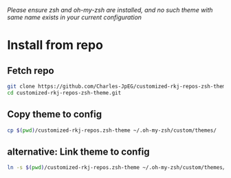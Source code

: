 *Please ensure zsh and oh-my-zsh are installed, and no such theme with same name exists in your current configuration*

# Install from repo
## Fetch repo
```bash
git clone https://github.com/Charles-JpEG/customized-rkj-repos-zsh-theme.git
cd customized-rkj-repos-zsh-theme.git
```

## Copy theme to config
```bash
cp $(pwd)/customized-rkj-repos.zsh-theme ~/.oh-my-zsh/custom/themes/
```
## alternative: Link theme to config
```bash
ln -s $(pwd)/customized-rkj-repos.zsh-theme ~/.oh-my-zsh/custom/themes/
```
